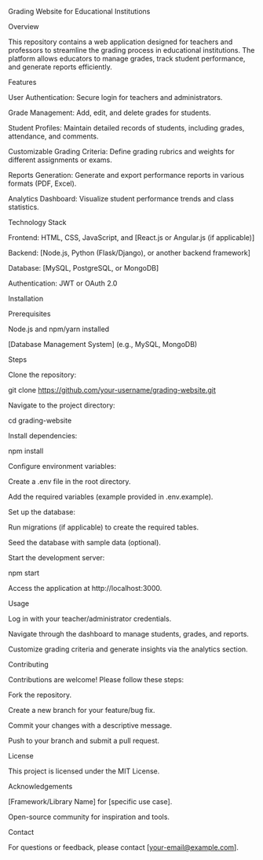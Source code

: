 Grading Website for Educational Institutions

Overview

This repository contains a web application designed for teachers and professors to streamline the grading process in educational institutions. The platform allows educators to manage grades, track student performance, and generate reports efficiently.

Features

User Authentication: Secure login for teachers and administrators.

Grade Management: Add, edit, and delete grades for students.

Student Profiles: Maintain detailed records of students, including grades, attendance, and comments.

Customizable Grading Criteria: Define grading rubrics and weights for different assignments or exams.

Reports Generation: Generate and export performance reports in various formats (PDF, Excel).

Analytics Dashboard: Visualize student performance trends and class statistics.

Technology Stack

Frontend: HTML, CSS, JavaScript, and [React.js or Angular.js (if applicable)]

Backend: [Node.js, Python (Flask/Django), or another backend framework]

Database: [MySQL, PostgreSQL, or MongoDB]

Authentication: JWT or OAuth 2.0

Installation

Prerequisites

Node.js and npm/yarn installed

[Database Management System] (e.g., MySQL, MongoDB)

Steps

Clone the repository:

git clone https://github.com/your-username/grading-website.git

Navigate to the project directory:

cd grading-website

Install dependencies:

npm install

Configure environment variables:

Create a .env file in the root directory.

Add the required variables (example provided in .env.example).

Set up the database:

Run migrations (if applicable) to create the required tables.

Seed the database with sample data (optional).

Start the development server:

npm start

Access the application at http://localhost:3000.

Usage

Log in with your teacher/administrator credentials.

Navigate through the dashboard to manage students, grades, and reports.

Customize grading criteria and generate insights via the analytics section.

Contributing

Contributions are welcome! Please follow these steps:

Fork the repository.

Create a new branch for your feature/bug fix.

Commit your changes with a descriptive message.

Push to your branch and submit a pull request.

License

This project is licensed under the MIT License.

Acknowledgements

[Framework/Library Name] for [specific use case].

Open-source community for inspiration and tools.

Contact

For questions or feedback, please contact [your-email@example.com].

